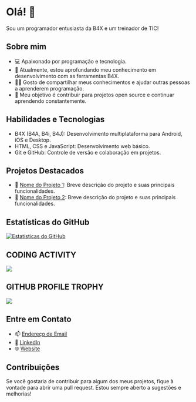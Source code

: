 # Olá! 👋

Sou um programador entusiasta da B4X e um treinador de TIC!

## Sobre mim

- 💻 Apaixonado por programação e tecnologia.
- 🌱 Atualmente, estou aprofundando meu conhecimento em desenvolvimento com as ferramentas B4X.
- 👨‍🏫 Gosto de compartilhar meus conhecimentos e ajudar outras pessoas a aprenderem programação.
- 🎯 Meu objetivo é contribuir para projetos open source e continuar aprendendo constantemente.

## Habilidades e Tecnologias

- B4X (B4A, B4i, B4J): Desenvolvimento multiplataforma para Android, iOS e Desktop.
- HTML, CSS e JavaScript: Desenvolvimento web básico.
- Git e GitHub: Controle de versão e colaboração em projetos.

## Projetos Destacados

- 🚀 [Nome do Projeto 1](link-para-o-projeto): Breve descrição do projeto e suas principais funcionalidades.
- 🚀 [Nome do Projeto 2](link-para-o-projeto): Breve descrição do projeto e suas principais funcionalidades.

## Estatísticas do GitHub

[![Estatísticas do GitHub](https://github-readme-stats.vercel.app/api?username=abdullcadre&show_icons=true&theme=radical)](https://github.com/abdullcadre)

## CODING ACTIVITY
<p>
  <img src="https://github-readme-stats.vercel.app/api/wakatime?username=abdullcadre&layout=compact&theme=chartreuse-dark&hide_border=true" />
</p>

## GITHUB PROFILE TROPHY
<p>
  <img src="https://github-profile-trophy.vercel.app/?username=abdullcadre&margin-w=25&margin-h=25&column=7&theme=darkhub" />    
</p>

## Entre em Contato

- 📫 [Endereço de Email](mailto:abdullcadre@gmail.com)
- 💬 [LinkedIn](https://www.linkedin.com/in/abdullcadre)
- 🌐 [Website](https://abdullcadre.github.io)

## Contribuições

Se você gostaria de contribuir para algum dos meus projetos, fique à vontade para abrir uma pull request. Estou sempre aberto a sugestões e melhorias!

